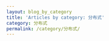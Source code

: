 ```yaml
---
layout: blog_by_category
title: 'Articles by category: 分布式'
category: 分布式
permalink: /category/分布式/
---
```

